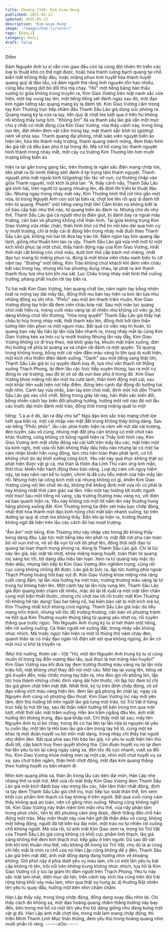 ```yaml
---
title: Chương 1149: Kim Giao Hung
published: 2025-05-22
updated: 2025-05-22
description: 'Kim Giao Hung'
image: '/images/han-li/cover/'
tags: [HanLi]
category: HanLi
draft: false
---
```


Diễm

Đám Nguyên Anh tu sĩ vẫn còn giao đấu còn lại cũng đột nhiên thi
triển các loại bí thuật khó có thể ngờ được, hoặc hóa thành luồng
bạch quang tại chỗ biến mất không thấy đâu, hoặc miệng phun
tinh huyết hóa thành huyết quang quỷ dị đào tẩu, cả đám người
thà rằng tinh nguyên tổn hao nhiều, cũng liều mạng dứt bỏ đối thủ
mà chạy.
"Hừ" một tiếng băng hàn thấu xương từ giữa không trung truyền
ra, Kim Giao Vương trên mặt nanh sắc vừa hiện, một tay vung tay
lên, một tiếng tiếng sét đánh ngay sau đó, một đạo kim ngân
lưỡng sắc quang mang kỳ lạ đánh tới.
Kim Giao Vương cầm trong tay Kim Thương trực tiếp nhằm đầu
Thanh Sấu Lão giả dùng sức phóng ra.
Quang mang kỳ lạ vừa ra tay, liền quỷ dị chợt lóe lướt qua ở trên
hư không rồi không thấy tung tích.
"Không ổn!"
Xa xa thanh sấu lão giả vẫn một mực chú ý nhất cử nhất động
của Kim Giao Vương, vừa thấy cảnh này, trong lòng run lên, đột
nhiên đem vật cầm trong tay, mặt thanh sắc kính tử (gương) ném
về phía sau.
Thanh quang đại phóng, nhất luân viên nguyệt biến ảo hiện lên,
hóa lớn thành mấy trượng, thanh quang mênh mông, đem thân
hình lão giả tất cả đều bao phủ ở tại trong đó.
Mà cơ hồ cùng lúc thanh nguyệt hình thành trong nháy mắt, một
cây cự trượng Kim Thương lớn hơn mười trượng bỗng biến ảo

hiện ra tại gần trong gang tấc, trên thương là ngân sắc điện mang
chớp lóe, liền phát ra lôi minh (tiếng sét) đánh ở tại trung tâm
thanh nguyệt.
Thanh nguyệt phía mặt ngoài kính tử(gương) tấc tấc vỡ vụn, cự
thương nhập vào giữa Thanh nguyệt, một kích là phá tan.
"A, thấy cảnh nầy, Thanh Sấu Lão giả kinh hãi, trên người tử
quang nhoáng lên, đã định thi triển bí thuật đào tẩu.
Nhưng ngay trong nháy mắt này, Kim Thương hình thể rút nhỏ
gần một nửa, từ trong Nguyệt Ảnh còn sót lại bắn ra, chợt lóe lên
rồi quỷ dị đánh tới trên tử quang.
Phanh" một tiếng vang thật lớn!
Cẩm khăn nọ không biết là cổ bảo cấp bậc như thế nào, tử quang
biến ảo đánh ra. Nhưng cho dù như thế, Thanh Sấu Lão giả cả
người như bị điện giựt, bị đánh bay ra ngoài mấy trượng, căn bản
vô phương khống chế thân hình.
Tại giữa không trung Kim Giao Vương vừa nhấc chân, thân hình
khó có thể tin nổi kéo dài qua hơn cự ly mười trượng, chỉ là mấy
cái di động liền trong nháy mắt đuổi theo Thanh Sấu Lão giả,
không nói hai lời đưa tay trảo tới.
Năm ngón tay kim quang lấp lánh, giống như thuần kim tạo ra
vậy.
Thanh Sấu Lão giả vừa mới mới từ một kích khôi phục lại một
chút, thấy hành động này của Kim Giao Vương, nhất thời mặt cắt
không còn chút máu, dưới tình thế cấp bách mở miệng, nhất đạo
lục mang từ miệng phun ra, đúng là một khỏa viên châu xanh biếc
to cỡ nắm tay.
"Đương" một tiếng, Kim Trảo không chút khách khí đem viên châu
bắt vào trong tay, nhưng khi hai phương đụng nhau, lại phát ra
âm thanh thanh thúy tựa như kim khí ma sát. Lục Châu trong
nháy mắt hình thể cuồng trướng, phảng phất muốn rời tay bắn ra.

Từ hai mắt Kim Giao Vương, hàn quang chợt lóe, năm ngón tay
bỗng nhiên toát ra móng tay dài mấy tấc, đồng thời mu bàn tay
hiện ra kim lân tựa như những đồng xu lớn nhỏ.
"Phốc" sau một âm thanh trầm muộn, Kim Giao Vương dùng tay
trần đã đem viên châu bóp nát.
Sau một màn lục quang chói mắt hiện ra, móng vuốt màu vàng lại
dĩ nhiên như không có việc gì, bộ dáng không chút tổn thương.
"Hóa long quyết!"
Thanh Sấu Lão giả thấy hạt châu bị hủy trong nháy mắt, thất
thanh kêu lên, đồng thời bởi tâm thần tương liên nên phun ra một
ngụm máu. Bất quá có việc này trì hoãn, tử quang bao vây lấy
hắn lại lần nữa bắn nhanh ra, trong nháy mắt lại cùng Kim Giao
Vương kéo xa hơn cự ly mười trượng
Nhưng lần này đây, Kim Giao Vương không có đi truy theo, mà
khôi giáp hạ, khuôn mặt trầm xuống, đơn thủ hướng về phía tử
quang xa xa chậm rãi đánh ra một quyền.
Tử quang trong không trung, bỗng một cái nắm đấm màu vàng to
lớn quỷ dị xuất hiện, một kích như thiểm điện đánh xuống.
"Oanh" sau một tiếng vang thật lớn, Thanh Sấu Lão giả bị cự
quyền đánh bay đi, tựa như vẫn thạch rơi thẳng xuống Thạch
Phong, lại đem lầu các trực tiếp xuyên thủng, tạo ra một cự động
to vài trượng, sau đó bị vô số đá vụn bao phủ ở trong đó.
Kim Giao Vương khóe miệng nổi lên một tia cười lạnh, thân hình
động một cái, sau một khắc liền xuất hiện nơi tiếp điểm, đứng bên
cạnh đại động đó hướng hai mắt nhìn.
Cánh tay vừa nhấc, bàn tay kim chói mắt, định một hơi dồn Thanh
Sấu Lão giả vào chỗ chết.
Bỗng trong giây lát này, hắn thần sắc biến đổi, bỗng nhiên cánh
tay biến đổi phương hướng, hướng một nơi nào đó nơi lầu các
trước đại môn đánh một trảo, đồng thời trong miệng quát to một

tiếng:
"Là ai ở đó, lăn ra đây cho ta!" Ngũ đạo kim sắc trảo mang chợt
lóe lướt qua bắn ra, một cái nhập vào mặt đất trung không thấy
bóng dáng.
Sau vài tiếng "Phốc phốc", lầu các phía trước hiện ra năm vết nứt
dài vài trượng, đen tuyền, sâu vô cùng, nhưng mặt đất phụ cận
không có một chút nào khác thường, cũng không có bóng người
hiện ra
Thấy tình hình này, Kim Giao Vương ánh mắt chớp động vài cái
lướt trên mấy lầu các, mặt hiện một tia kinh nghi, mới vừa rồi hắn
không thấy dấu hiệu nào nhưng lại có một tia cảm nhận khiến hắn
rung động, làm cho hắn toàn thân phát lạnh, cơ hồ không chút do
dự khởi xướng công kích.
Yêu vật này quả thực không thật sự phát hiện được vật gì cả, mà
thân là thiên địa Linh Thú cảm ứng linh mẫn, thôi thúc khiến hắn
hành động theo bản năng.
Loại dự cảm với nguy hiểm này, tại bao năm vạn kế tu luyện,
chính là đã cứu tiểu mệnh của hắn mấy lần rồi.
Nhưng hiện tại công kích một cái nhưng không có gì, khiến Kim
Giao Vương cũng nổi lên chút do dự, không thể khẳng định mới
vừa rồi có phải là hay không nhất thời cảm giác sai lầm.
Hắn một tay hướng tới trước người một trảo! Sau một tiếng nổ
vang, cây trường thương màu vàng nọ, với điện xà bao quanh
hiện ra.
Yêu này không nói một lời nắm lên này thương hung hăng phóng
xuống đất.
Kim Thương trong tia điện sét màu bạc chớp động, nhất thời hóa
thành một đạo kinh hồng chói mắt bắn nhanh xuống, tại trên
đường lại quỷ dị chợt lóe không thấy. Đến khi lại hiện ra, trường
thương không ngờ đã hiện trên lầu các cách đó hai mươi trượng.

"Ầm ầm" một tiếng, Kim Thương như vậy nhập vào trong đó
không thấy bóng dáng đâu.
Lập tức một tiếng kêu rên phát ra, mặt đất nơi phụ cận toàn bộ vỡ
vụn mở ra, vô số đá vụn từ nơi đó phụt lên, đồng thời một đạo tử
quang tại loạn thạch trung phóng ra, đúng là Thanh Sấu Lão giả.
Chỉ là lúc này lão giả, sắc mặt tái nhợt, khóe miệng mang huyết,
toàn thân tử quang lúc sáng lúc tối, bộ dạng dấu hiệu tán loạn.
Xem ra tử quang này mặc dù thần diệu, nhưng liên tiếp bị Kim
Giao Vương đòn nghiêm trọng, cũng rốt cục cũng không chống
đỡ được.
Lão giả bị bức ra, lập tức hướng phía ngoài Thạch Phong hoảng
hốt bay vụt đi.
Kim Giao Vương khóe miệng nhe răng cười càng đậm, lại lần
nữa hướng hạ một trảo, trường thương màu vàng lại từ trong hư
không hiện lên.
Một cánh tay lại lần nữa vung lên, Thanh Sấu Lão giả độn quang
biến chậm rất nhiều, mặc dù lại tế xuất ra một mặt tấm chắn cùng
một kiện thiết thước, nhưng chỉ chợt lóe tới rồi trước mặt Kim
Thương rồi không hề tác dụng!
Sau hai tiếng nổ, hai kiện bảo vật bị một kích mà lui, Kim Thương
nhất kích không chút ngừng.
Thanh Sấu Lão giả mặc dù liều mạng trốn tránh, nhưng với tốc độ
trường thương, căn bản vô phương tránh né
Kết quả Kim Thương xuyên thủng tầng tử quang yếu nhợt nọ, rồi
xuyên thẳng qua trước ngực.
Tên Nguyên Anh trung kỳ tu sĩ hét thảm một tiếng, liền rơi xuống
xuống. Cả thân người rơi xuống đất, trong nháy vẫn không nhúc
nhích. Mà trước ngực hắn hiện ra một lỗ thủng thô nám cháy đen,
quanh thân lại có mấy đạo ngân hồ điện sét xẹt qua không
ngừng, ẩn ẩn có một mùi vị khó tả truyền ra.

(Mùi thịt nướng, thơm vãi – Vjt)
"Hừ, một tên Nguyên Anh trung kỳ tu sĩ cũng muốn từ trong tay
Bổn vương đào tẩu, quả thực là mơ mộng hão huyền!"
Kim Giao Vương sau khi đưa tay đem trường thương màu vàng
nọ lại lần nữa triệu hồi, mặt không chút thay đổi nói một câu.
Một tay lại vung lên, tiếng xé gió truyền đến, mấy chiếc móng tay
bắn ra, như đón gió rồi phồng lên, lập tức hóa thành những chiếc
đinh vàng dài hơn thước, rồi lập tức đem tứ chi lão giả ghim chặt
trên mặt đất.
Nhất thời, ký tự trên đinh chớp động, vô số đạo xiềng xích màu
vàng hiện lên, đem lão giả phong ấn chặt lại, ngay cả Nguyên
Anh cũng vô phương đào thoát.
Kim Giao Vương lúc này mới yên tâm, đơn thủ hướng tới trên
người lão giả tung một trảo, túi Trữ Vật ở hông trực tiếp bị hút tới
tay, sau đó thần niệm hướng tới bên trong tìm qua một lượt, nhất
thời sắc mặt trầm xuống.
Hắn âm trầm ngẩng đầu lên, ánh mắt hướng lên không trung, đảo
qua khắp nơi.
Chỉ thấy một lát sau, mấy tên Nguyên Anh tu sĩ bỏ chạy, trong đó
có hai tên lại lần nữa bị nguyên lai yêu tu cuốn lấy, một tên là Hôi
bào lão giả cầm trong tay hồ lô, cùng một kẻ khác là một đoàn
huyết vụ bỏ trốn mất dạng, trong nháy chỉ thấy hai người như
điểm đen.
Bất quá phía sau Hôi bào lão giả, có yêu tu xuất hiện liên thủ đuổi
tới, cấp bách truy theo quyết không tha.
Còn đoàn huyết vụ nọ lại đem hai tên yêu tu bỏ lại càng ngày
càng xa, độn tốc độ cực nhanh, vượt xa đối thủ.
Kim Giao Vương khóe miệng mím lại một cái, nhìn một chút huyết
vụ xa xa, sau chút trầm ngâm, thân hình chợt động, một đạo kim
quang thẳng theo hướng huyết vụ bắn nhanh đi.

Nhìn kim quang phía xa, thân ẩn trong lầu các bên đại môn, Hàn
Lập nhẹ nhàng thở ra một hơi.
Mới vừa rồi mắt thấy Kim Giao Vương đem Thanh Sấu Lão giả
một kích đánh bay vào trong lầu các, hắn tâm thần nhất động,
định ra tay đem Thanh Sấu Lão giả chế trụ, trực tiếp lục soát thân
thể, tìm xem khối cực phẩm linh thạch có hay không ở trên người.
Bất quá cuối cùng cảm thấy không quá an toàn, nên cố gắng nhịn
xuống.
Nhưng cũng không nghĩ tới, Kim Giao Vương này thần niệm linh
mẫn như thế, vừa nãy phân tâm trong phút chốc, liền bị đối
phương cảm ứng được, đánh thẳng đến chỗ hắn đứng một trảo.
May mắn thuật này của hắn giờ đã thần diệu vô cùng, không một
tiếng động, người đã tới bên kia đại môn, một trảo nọ tự nhiên rơi
xuống chỗ không người.
Mà vừa rồi, từ ánh mắt Kim Giao xem ra, trong túi Trữ Vật của
Thanh Sấu Lão giả cũng không có khối cực phẩm linh thạch, lão
giả càng không thể đem linh thạch trực tiếp giấu ở trên người.
Dù sao đồ vật linh khí tinh thuần như thế, nếu không để trong túi
Trữ Vật, cho dù là ai cũng chỉ liếc mắt là nhìn ra chỗ của nó
Hàn Lập cũng không để ý đến, Thanh Sấu Lão giả trên mặt đất,
ánh mắt đồng dạng đang hướng nhìn về khoảng không.
Giờ phút này ở phía dưới yêu vụ màu lam, chỉ có một tên yêu tu
bát cấp không rõ tên, trôi nổi trên không trung không nhúc nhích,
tựa hồ là Kim Giao Vương cố ý lưu lại giám thị đám người trên
Thạch Phong.
Yêu tu này sắc mặt lam nhạt, diện mục dữ tợn, trên cánh tay xích
lỏa cùng trên đùi trải rộng từng khối vảy màu lam, nhìn qua thật
sự hung ác dị thường
Đột nhiên tên yêu tu quay đầu, hướng một bên nhìn chằm chằm.

Hàn Lập thấy vậy, trong lòng chớp động, đồng dạng xoay đầu
nhìn lại.
Chỉ thấy cách đó không xa, một đạo hoàng quang nhắm thẳng
hướng này bay đến, bên trong mơ hồ có một tên yêu thú bộ dáng
giống như đang bưng một vật gì đó.
Hàn Lập ánh mắt chợt lóe, trong mắt lam mang chớp động, thi
triển Minh Thanh Linh Mục thần thông, đem yêu thú trong hoàng
quang nhìn mười phần rõ ràng.
------oOo------
